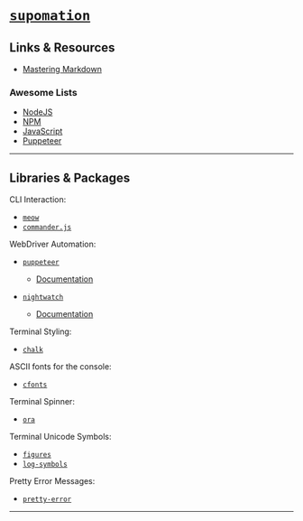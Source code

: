 
# [`supomation`](https://github.com/patevs/supomation)

## Links & Resources

- [Mastering Markdown](https://guides.github.com/features/mastering-markdown/)

### Awesome Lists

- [NodeJS](https://github.com/sindresorhus/awesome-nodejs)
- [NPM](https://github.com/sindresorhus/awesome-npm)
- [JavaScript](https://github.com/sorrycc/awesome-javascript)
- [Puppeteer](https://github.com/transitive-bullshit/awesome-puppeteer)

---

## Libraries & Packages

CLI Interaction:

- [`meow`](https://github.com/sindresorhus/meow)
- [`commander.js`](https://github.com/tj/commander.js)

WebDriver Automation:

- [`puppeteer`](https://github.com/GoogleChrome/puppeteer)
  - [Documentation](https://pptr.dev/)

- [`nightwatch`](https://github.com/nightwatchjs/nightwatch)
  - [Documentation](https://nightwatchjs.org/gettingstarted)

Terminal Styling:

- [`chalk`](https://github.com/chalk/chalk)

ASCII fonts for the console:

- [`cfonts`](https://github.com/dominikwilkowski/cfonts)

Terminal Spinner:

- [`ora`](https://github.com/sindresorhus/ora)

Terminal Unicode Symbols:

- [`figures`](https://github.com/sindresorhus/figures)
- [`log-symbols`](https://github.com/sindresorhus/log-symbols)

Pretty Error Messages:

- [`pretty-error`](https://github.com/AriaMinaei/pretty-error)

---
